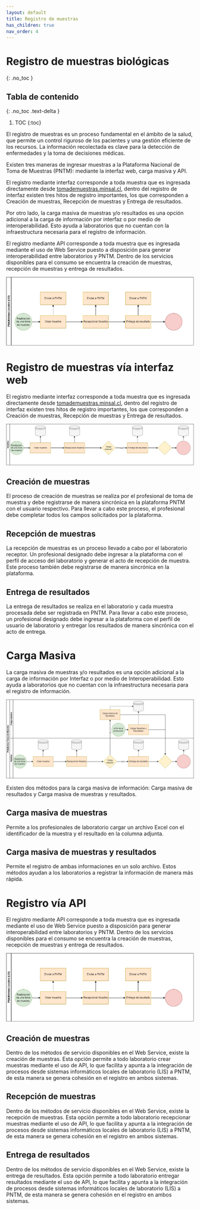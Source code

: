 ```yaml
---
layout: default
title: Registro de muestras
has_children: true
nav_order: 4
---
```


# Registro de muestras biológicas
{: .no_toc }

## Tabla de contenido
{: .no_toc .text-delta }

1. TOC
{:toc}

El registro de muestras es un proceso fundamental en el ámbito de la salud, que permite un control riguroso de los pacientes y una gestión eficiente de los recursos. La información recolectada es clave para la detección de enfermedades y la toma de decisiones médicas.

Existen tres maneras de ingresar muestras a la Plataforma Nacional de Toma de Muestras (PNTM): mediante la interfaz web, carga masiva y API. 

El registro mediante interfaz corresponde a toda muestra que es ingresada directamente desde [tomademuestras.minsal.cl](https://tomademuestras.minsal.cl/), dentro del registro de interfaz existen tres hitos de registro importantes, los que corresponden a Creación de muestras, Recepción de muestras y Entrega de resultados. 

Por otro lado, la carga masiva de muestras y/o resultados es una opción adicional a la carga de información por interfaz o por medio de interoperabilidad. Esto ayuda a laboratorios que no cuentan con la infraestructura necesaria para el registro de información.

El registro mediante API corresponde a toda muestra que es ingresada mediante el uso de Web Service puesto a disposición para generar interoperabilidad entre laboratorios y PNTM. Dentro de los servicios disponibles para el consumo se encuentra la creación de muestras, recepción de muestras y entrega de resultados.

![Alt text](diagrams/diagram_plataformas_locales.jpg)

# Registro de muestras vía interfaz web 

El registro mediante interfaz corresponde a toda muestra que es ingresada directamente desde [tomademuestras.minsal.cl](https://tomademuestras.minsal.cl/), dentro del registro de interfaz existen tres hitos de registro importantes, los que corresponden a Creación de muestras, Recepción de muestras y Entrega de resultados.

![Alt text](diagrams/diagram_interfaz.jpg)

## Creación de muestras

El proceso de creación de muestras se realiza por el profesional de toma de muestra y debe registrarse de manera sincrónica en la plataforma PNTM con el usuario respectivo. Para llevar a cabo este proceso, el profesional debe completar todos los campos solicitados por la plataforma.

## Recepción de muestras

La recepción de muestras es un proceso llevado a cabo por el laboratorio receptor. Un profesional designado debe ingresar a la plataforma con el perfil de acceso del laboratorio y generar el acto de recepción de muestra. Este proceso también debe registrarse de manera sincrónica en la plataforma.

## Entrega de resultados

La entrega de resultados se realiza en el laboratorio y cada muestra procesada debe ser registrada en PNTM. Para llevar a cabo este proceso, un profesional designado debe ingresar a la plataforma con el perfil de usuario de laboratorio y entregar los resultados de manera sincrónica con el acto de entrega.

# Carga Masiva

La carga masiva de muestras y/o resultados es una opción adicional a la carga de información por Interfaz o por medio de Interoperabilidad. Esto ayuda a laboratorios que no cuentan con la infraestructura necesaria para el registro de información.

![Alt text](diagrams/diagram_pntm.jpg)

Existen dos métodos para la carga masiva de información: Carga masiva de resultados y Carga masiva de muestras y resultados. 

## Carga masiva de muestras

Permite a los profesionales de laboratorio cargar un archivo Excel con el identificador de la muestra y el resultado en la columna adjunta. 

## Carga masiva de muestras y resultados

Permite el registro de ambas informaciones en un solo archivo. Estos métodos ayudan a los laboratorios a registrar la información de manera más rápida.

# Registro vía API
El registro mediante API corresponde a toda muestra que es ingresada mediante el uso de Web Service puesto a disposición para generar interoperabilidad entre laboratorios y PNTM. Dentro de los servicios disponibles para el consumo se encuentra la creación de muestras, recepción de muestras y entrega de resultados.

![Alt text](diagrams/diagram_plataformas_locales.jpg)

## Creación de muestras
Dentro de los métodos de servicio disponibles en el Web Service, existe la creación de muestras. Esta opción permite a todo laboratorio crear muestras mediante el uso de API, lo que facilita y apunta a la integración de procesos desde sistemas informáticos locales de laboratorio (LIS) a PNTM, de esta manera se genera cohesión en el registro en ambos sistemas.

## Recepción de muestras
Dentro de los métodos de servicio disponibles en el Web Service, existe la recepción de muestras. Esta opción permite a todo laboratorio recepcionar muestras mediante el uso de API, lo que facilita y apunta a la integración de procesos desde sistemas informáticos locales de laboratorio (LIS) a PNTM, de esta manera se genera cohesión en el registro en ambos sistemas.

## Entrega de resultados
Dentro de los métodos de servicio disponibles en el Web Service, existe la entrega de resultados. Esta opción permite a todo laboratorio entregar resultados mediante el uso de API, lo que facilita y apunta a la integración de procesos desde sistemas informáticos locales de laboratorio (LIS) a PNTM, de esta manera se genera cohesión en el registro en ambos sistemas.

